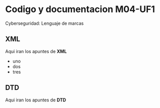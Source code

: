 # Codigo y documentacion M04-UF1
Cyberseguridad: Lenguaje de marcas

## XML
Aqui iran los apuntes de **XML**

* uno
* dos
* tres

## DTD
Aqui iran los apuntes de **DTD**